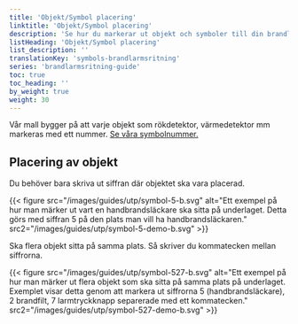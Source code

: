 ```yaml
---
title: 'Objekt/Symbol placering'
linktitle: 'Objekt/Symbol placering'
description: 'Se hur du markerar ut objekt och symboler till din brandlarmsritning'
listHeading: 'Objekt/Symbol placering'
list_description: ''
translationKey: 'symbols-brandlarmsritning'
series: 'brandlarmsritning-guide'
toc: true
toc_heading: ''
by_weight: true
weight: 30
---
```


Vår mall bygger på att varje objekt som rökdetektor, värmedetektor mm markeras med ett nummer. [Se våra symbolnummer.](/guider/brandlarmsritning/symbolnummer)

## Placering av objekt

Du behöver bara skriva ut siffran där objektet ska vara placerad.

{{< figure src="/images/guides/utp/symbol-5-b.svg" alt="Ett exempel på hur man märker ut vart en handbrandsläckare ska sitta på underlaget. Detta görs med siffran 5 på den plats man vill ha handbrandsläckaren." src2="/images/guides/utp/symbol-5-demo-b.svg" >}}

Ska flera objekt sitta på samma plats. Så skriver du kommatecken mellan siffrorna. 

{{< figure src="/images/guides/utp/symbol-527-b.svg" alt="Ett exempel på hur man märker ut flera objekt som ska sitta på samma plats på underlaget. Exemplet visar detta genom att markera ut siffrorna 5 (handbrandsläckare), 2 brandfilt, 7 larmtryckknapp separerade med ett kommatecken." src2="/images/guides/utp/symbol-527-demo-b.svg" >}}
